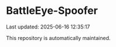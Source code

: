 # BattleEye-Spoofer

Last updated: 2025-06-16 12:35:17

This repository is automatically maintained.
